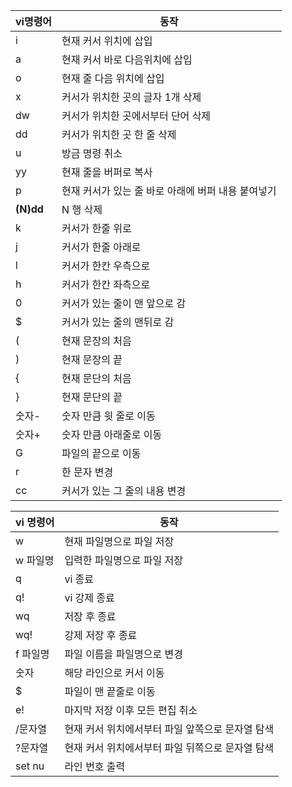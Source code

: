 | vi명령어  | 동작                                               |
| --------- | -------------------------------------------------- |
| i         | 현재 커서 위치에 삽입                              |
| a         | 현재 커서 바로 다음위치에 삽입                     |
| o         | 현재 줄 다음 위치에 삽입                           |
| x         | 커서가 위치한 곳의 글자 1개 삭제                   |
| dw        | 커서가 위치한 곳에서부터 단어 삭제                 |
| dd        | 커서가 위치한 곳 한 줄 삭제                        |
| u         | 방금 명령 취소                                     |
| yy        | 현재 줄을 버퍼로 복사                              |
| p         | 현재 커서가 있는 줄 바로 아래에 버퍼 내용 붙여넣기 |
| **(N)dd** | N 행 삭제                                          |
| k         | 커서가 한줄 위로                                   |
| j         | 커서가 한줄 아래로                                 |
| l         | 커서가 한칸 우측으로                               |
| h         | 커서가 한칸 좌측으로                               |
| 0         | 커서가 있는 줄이 맨 앞으로 감                      |
| $         | 커서가 있는 줄의 맨뒤로 감                         |
| (         | 현재 문장의 처음                                   |
| )         | 현재 문장의 끝                                     |
| {         | 현재 문단의 처음                                   |
| }         | 현재 문단의 끝                                     |
| 숫자-     | 숫자 만큼 윗 줄로 이동                             |
| 숫자+     | 숫자 만큼 아래줄로 이동                            |
| G         | 파일의 끝으로 이동                                 |
| r         | 한 문자 변경                                       |
| cc        | 커서가 있는 그 줄의 내용 변경                      |



| vi 명령어 | 동작                                             |
| --------- | ------------------------------------------------ |
| w         | 현재 파일명으로 파일 저장                        |
| w 파일명  | 입력한 파일명으로 파일 저장                      |
| q         | vi 종료                                          |
| q!        | vi 강제 종료                                     |
| wq        | 저장 후 종료                                     |
| wq!       | 강제 저장 후 종료                                |
| f 파일명  | 파일 이름을 파일명으로 변경                      |
| 숫자      | 해당 라인으로 커서 이동                          |
| $         | 파일이 맨 끝줄로 이동                            |
| e!        | 마지막 저장 이후 모든 편집 취소                  |
| /문자열   | 현재 커서 위치에서부터 파일 앞쪽으로 문자열 탐색 |
| ?문자열   | 현재 커서 위치에서부터 파일 뒤쪽으로 문자열 탐색 |
| set nu    | 라인 번호 출력                                   |

